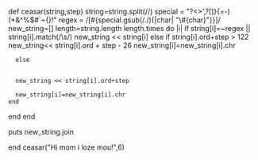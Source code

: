 def ceasar(string,step)
  string=string.split(//)
  special = "?<>',?[]}{=-)(*&^%$#`~{}!"
  regex = /[#{special.gsub(/./){|char| "\\#{char}"}}]/
  new_string=[]
  length=string.length
  length.times do |i|
    if string[i]=~regex || string[i].match(/\s/)
     new_string << string[i]
    else
      if string[i].ord+step > 122
        new_string<< string[i].ord + step - 26
        new_string[i]=new_string[i].chr
       
      else
        
    
      new_string << string[i].ord+step
    
      new_string[i]=new_string[i].chr
    end
  end
  end
  
  puts new_string.join
  
  
  
  
  
end
ceasar("Hi mom i loze mou!",6)
